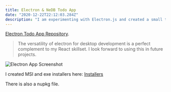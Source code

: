 ```yaml
---
title: Electron & NeDB Todo App
date: "2020-12-22T22:12:03.284Z"
description: "I am experimenting with Electron.js and created a small todo app."
---
```


[Electron Todo App Repository](https://github.com/alpinstang/electron-nedb-todo).

> The versatility of electron for desktop development is a perfect complement to my
> React skillset. I look forward to using this in future projects.

![Electron App Screenshot](./screenshot.PNG)

I created MSI and exe installers here: [Installers](https://github.com/alpinstang/alpinstang.github.io/tree/main/content/blog/electron-todo)

There is also a nupkg file.

